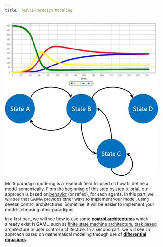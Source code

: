```yaml
---
title:  Multi-Paradigm Modeling
---
```


[//]: # (keyword|concept_architecture)
[//]: # (keyword|concept_equation)

![images/multiParadigmModeling/equation.png](/resources/images/multiParadigmModeling/equation.png)
![images/fsm.png](/resources/images/multiParadigmModeling/fsm.png)

[//]: # (keyword|concept_behavior)
Multi-paradigm modeling is a research field focused on how to define a model semantically. From the beginning of this step by step tutorial, our approach is based on [behavior](DefiningActionsAndBehaviors#behaviors) (or reflex), for each agents. In this part, we will see that GAMA provides other ways to implement your model, using several control architectures. Sometime, it will be easier to implement your models choosing other paradigms.

In a first part, we will see how to use some [**control architectures**](ControlArchitecture) which already exist in GAML, such as [finite state machine architecture](ControlArchitecture#finite-state-machine), [task based architecture](ControlArchitecture#task-based) or [user control architecture](ControlArchitecture#user-control-architecture). In a second part, we will see an approach based on mathematical modeling through use of [**differential equations**](DifferentialEquations). 
